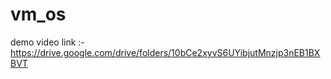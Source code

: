 # vm_os

demo video link :- https://drive.google.com/drive/folders/10bCe2xyvS6UYibjutMnzjp3nEB1BXBVT
